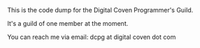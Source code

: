 This is the code dump for the Digital Coven Programmer's Guild.

It's a guild of one member at the moment.

You can reach me via email: dcpg at digital coven dot com

